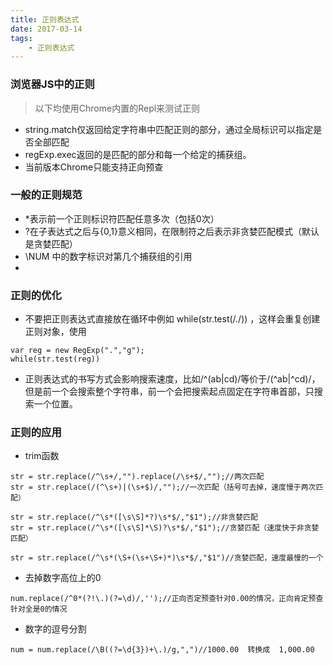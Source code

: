 ```yaml
---
title: 正则表达式
date: 2017-03-14
tags: 
	- 正则表达式
---
```

### 浏览器JS中的正则

> 以下均使用Chrome内置的Repl来测试正则

- string.match仅返回给定字符串中匹配正则的部分，通过全局标识可以指定是否全部匹配
- regExp.exec返回的是匹配的部分和每一个给定的捕获组。
- 当前版本Chrome只能支持正向预查
 

### 一般的正则规范

- *表示前一个正则标识符匹配任意多次（包括0次）
- ?在子表达式之后与{0,1}意义相同，在限制符之后表示非贪婪匹配模式（默认是贪婪匹配）
- \NUM 中的数字标识对第几个捕获组的引用
- 

### 正则的优化
- 不要把正则表达式直接放在循环中例如 while(str.test(/./)) ，这样会重复创建正则对象，使用
```
var reg = new RegExp(".","g");
while(str.test(reg))
```

- 正则表达式的书写方式会影响搜索速度，比如/\^(ab|cd)/等价于/(\^ab|\^cd)/，但是前一个会搜索整个字符串，前一个会把搜索起点固定在字符串首部，只搜索一个位置。

### 正则的应用
- trim函数
```
str = str.replace(/^\s+/,"").replace(/\s+$/,"");//两次匹配
str = str.replace(/(^\s+)|(\s+$)/,"");//一次匹配（括号可去掉，速度慢于两次匹配）

str = str.replace(/^\s*([\s\S]*?)\s*$/,"$1");//非贪婪匹配
str = str.replace(/^\s*([\s\S]*\S)?\s*$/,"$1");//贪婪匹配（速度快于非贪婪匹配）

str = str.replace(/^\s*(\S+(\s+\S+)*)\s*$/,"$1")//贪婪匹配，速度最慢的一个
```
- 去掉数字高位上的0
```
num.replace(/^0*(?!\.)(?=\d)/,'');//正向否定预查针对0.00的情况，正向肯定预查针对全是0的情况
```
- 数字的逗号分割
```
num = num.replace(/\B((?=\d{3})+\.)/g,",")//1000.00  转换成  1,000.00
```